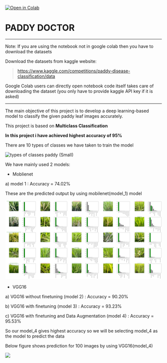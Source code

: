 [![Open in Colab](https://colab.research.google.com/assets/colab-badge.svg)](https://colab.research.google.com/github/ChandrashekharRobbi/Convolutional-Neural-Network-or-Neural-Network-with-Tensorflow/blob/main/Classification%20Neural%20Networks/Paddy%20Doctor/PADDY%20DOCTOR.ipynb#scrollTo=SjTS31Un4o-j)
# PADDY DOCTOR

<hr>
Note: If you are using the notebook not in google colab then you have to download the datasets

Download the datasets from kaggle website:

> https://www.kaggle.com/competitions/paddy-disease-classification/data


Google Colab users can directly open notebook code itself takes care of downloading the dataset (you only have to provide kaggle API key if it is asked)

<hr>
The main objective of this project is to develop a deep learning-based model to classify the given paddy leaf images accurately.

This project is based on **Multiclass Classification**

**In this project i have achieved highest accuracy of 95%** 

There are 10 types of classes we have taken to train the model

![types of classes paddy (Small)](https://user-images.githubusercontent.com/91750738/199874771-77462fae-ef06-4640-b9d4-85e39a895901.jpg)

We have mainly used 2 models:
* Moblienet


a) model 1 : Accuracy = 74.02%

These are the predicted output by using mobilenet(model_1) model


<img src="mobilenet.png">



* VGG16


a)	VGG16 without finetuning (model 2) : Accuracy = 90.20%


b)	VGG16 with finetuning (model 3) : Accuracy = 93.23%


c)	VGG16 with finetuning and Data Augmentation (model 4) : Accuracy = 95.53%


So our model_4 gives highest accuracy so we will be selecting model_4 as the model to predict the data

Below figure shows prediction for 100 images by using VGG16(model_4)

<img src="VGG16(data_Augmented).png">
